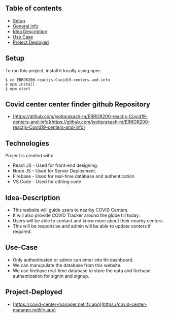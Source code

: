 ## Table of contents
* [Setup](#setup)
* [General info](#general-info)
* [Idea Description](#Idea-Description)
* [Use Case](#Use-Case)
* [Project Deployed](#Project-Deployed)



## Setup
To run this project, install it locally using npm:

```
$ cd ERROR200-reactjs-Covid19-centers-and-info
$ npm install
$ npm start
```
## Covid center center finder github Repository
* [https://github.com/jyotiprakash-m/ERROR200-reactjs-Covid19-centers-and-info](https://github.com/jyotiprakash-m/ERROR200-reactjs-Covid19-centers-and-info)

## Technologies
Project is created with:
* React JS - Used for front-end designing.
* Node JS - Used for Server Deployment.
* Firebase - Used for real-time database and authentication
* VS Code - Used for editing code 

## Idea-Description
* This website will guide users to nearby COVID Centers.
* It will also provide COVID Tracker around the globe till today.
* Users will be able to contact and know more about their nearby centers.
* This will be responsive and admin will be able to update centers if required.

## Use-Case
* Only authenticated or admin can enter into thi dashboard.
* We can manupulate the database from this website.
* We use firebase real-time database to store the data and firebase authentication for signin and signup.


## Project-Deployed

* [https://covid-center-manager.netlify.app](https://covid-center-manager.netlify.app)
